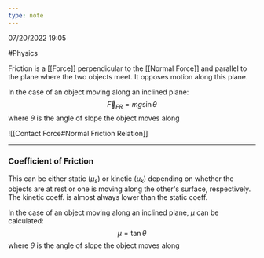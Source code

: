 ```yaml
---
type: note
---
```

07/20/2022 19:05

  #Physics 

Friction is a [[Force]] perpendicular to the [[Normal Force]] and parallel to the plane where the two objects meet. It opposes motion along this plane.

In the case of an object moving along an inclined plane:
$$
\vec{F}_{FR}=mg\sin\theta
$$
where $\theta$ is the angle of slope the object moves along 

![[Contact Force#Normal Friction Relation]]

---

### Coefficient of Friction
This can be either static ($\mu_s$) or kinetic ($\mu_k$) depending on whether the objects are at rest or one is moving along the other's surface, respectively. The kinetic coeff. is almost always lower than the static coeff.

In the case of an object moving along an inclined plane, $\mu$ can be calculated:
$$
\mu=\tan\theta
$$
where $\theta$ is the angle of slope the object moves along 